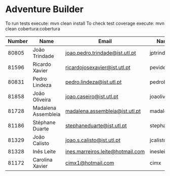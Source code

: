 ﻿# Adventure Builder

To run tests execute: mvn clean install
To check test coverage execute: mvn clean cobertura:cobertura

|   Number   |          Name           |            Email                 |   Name GitHUb     | Grupo |
| ---------- | ----------------------- | -------------------------------- | ----------------- | ----- |
| 80805      | João Trindade           | joao.pedro.trindade@ist.utl.pt   | jptrindade        |   1   |
| 81596      | Ricardo Xavier          | ricardojosexavier@ist.utl.pt     | pevidex           |   2   |
| 80831      | Pedro Lindeza           | pedro.lindeza@ist.utl.pt         | pedrolindeza      |   3   |
| 81858      | João Oliveira           | joao.caseiro@ist.utl.pt          | joaoliveir        |   4   |
| 81728      | Madalena Assembleia     | madalena.assembleia@ist.utl.pt   | madalenassembleia |   5   |
| 81186      | Stéphane Duarte         | stephaneduarte@ist.utl.pt        | stephaneduarte    |   6   |
| 81329      | João Calisto            | joao.s.calisto@ist.utl.pt        | jcalisto          |   7   |
| 81328      | Inês Leite              | ines.marreiros.leite@hotmail.com | inesleite         |   8   |
| 81172      | Carolina Xavier         | cimx1@hotmail.com               | cimx              |   9   |

